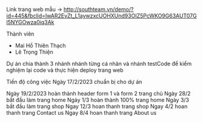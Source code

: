 Link trang web mẫu 
->  http://southteam.vn/demo/?id=445&fbclid=IwAR2EvZt_L1aywzxcUOHXUnd93OIZ5PcWKO9G63AUT07Gl5NYGOwza0iq3Ak

Thành viên
+ Mai Hồ Thiên Thạch
+ Lê Trọng Thiện
 
 Dự án chia thành 3 nhánh
 nhánh từng cá nhân và nhánh testCode để kiểm nghiệm lại code và thực hiện deploy trang web
 
 Tiến độ công việc 
 Ngày 17/2/2023 chuẩn bị cho dự án

Ngày 19/2/2023 hoàn thành header form 1 và form 2 trang chủ 
Ngày 28/2 bắt đầu làm trang home 
Ngày 1/3 hoàn thành 100% trang home
Ngày 3/3 bắt đầu làm trang shop
Ngay 12/3 hoan thanh trang shop
Ngay 4/2 hoan thanh trang Contact us
Ngay 8/4 hoan thanh trang About us
